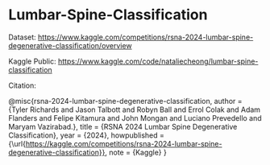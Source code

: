 # Lumbar-Spine-Classification

Dataset: https://www.kaggle.com/competitions/rsna-2024-lumbar-spine-degenerative-classification/overview

Kaggle Public: https://www.kaggle.com/code/nataliecheong/lumbar-spine-classification

Citation:

@misc{rsna-2024-lumbar-spine-degenerative-classification,
    author = {Tyler Richards and Jason Talbott and Robyn Ball and Errol Colak and Adam Flanders and Felipe Kitamura and John Mongan and Luciano Prevedello and Maryam Vazirabad.},
    title = {RSNA 2024 Lumbar Spine Degenerative Classification},
    year = {2024},
    howpublished = {\url{https://kaggle.com/competitions/rsna-2024-lumbar-spine-degenerative-classification}},
    note = {Kaggle}
}


